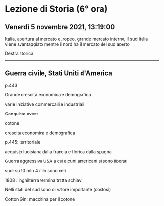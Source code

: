 #  Lezione di Storia (6° ora)
## Venerdì 5 novembre 2021, 13:19:00



Italia, apertura al mercato europeo, grande mercato interno, il sud italia viene svantaggiato mentre il nord ha il mercato del sud aperto

Destra storica

---


## Guerra civile, Stati Uniti d'America

p.443

Grande crescita economica e demografica

varie iniziative commercaili e industriali 

Conquista ovest

cotone

crescita economica e demografica

p.445: territoriale


acquisto luoisiana dalla francia e florida dalla spagna

Guerra aggressiva USA a cui alcuni americani si sono liberati


sud: su 10 mln 4 mln sono neri

1808 : inghilterra termina tratta schiavi

Nelli stati del sud sono di valore importante (costosi)

Cotton Gin: macchina per il cotone



<!--stackedit_data:
eyJoaXN0b3J5IjpbLTEyMjMyODU5NDUsLTEyMTg4ODIzMDEsLT
E1ODU1MTMyNl19
-->